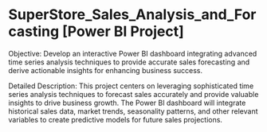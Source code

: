 # SuperStore_Sales_Analysis_and_Forcasting [Power BI Project]
Objective:
Develop an interactive Power BI dashboard integrating advanced time series analysis techniques to provide accurate sales forecasting and derive actionable insights for enhancing business success.

Detailed Description:
This project centers on leveraging sophisticated time series analysis techniques to forecast sales accurately and provide valuable insights to drive business growth. 
The Power BI dashboard will integrate historical sales data, market trends, seasonality patterns, and other relevant variables to create predictive models for future sales projections.
